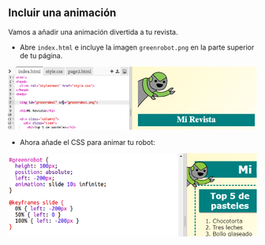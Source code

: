 ## Incluir una animación

Vamos a añadir una animación divertida a tu revista.

+ Abre `index.html` e incluye la imagen `greenrobot.png` en la parte superior de tu página.

![Captura de pantalla](images/magazine-animation-image.png)

+ Ahora añade el CSS para animar tu robot:

![Captura de pantalla](images/magazine-animation-css.png)